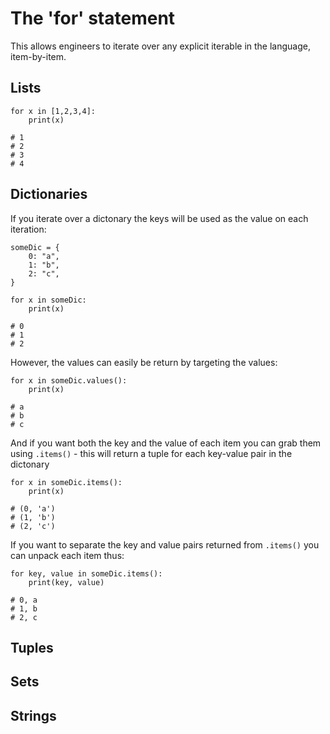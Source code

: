 # The 'for' statement

This allows engineers to iterate over any explicit iterable in the language, item-by-item.

## Lists

```
for x in [1,2,3,4]:
    print(x)

# 1
# 2
# 3
# 4
```

## Dictionaries

If you iterate over a dictonary the keys will be used as the value on each iteration:

```
someDic = {
    0: "a",
    1: "b",
    2: "c",
}

for x in someDic:
    print(x)

# 0
# 1
# 2
```

However, the values can easily be return by targeting the values:

```
for x in someDic.values():
    print(x)

# a
# b
# c
```

And if you want both the key and the value of each item you can grab them using `.items()` - this will return a tuple for each key-value pair in the dictonary

```
for x in someDic.items():
    print(x)

# (0, 'a')
# (1, 'b')
# (2, 'c')
```

If you want to separate the key and value pairs returned from `.items()` you can unpack each item thus:

```
for key, value in someDic.items():
    print(key, value)

# 0, a
# 1, b
# 2, c
```

## Tuples

## Sets

## Strings

